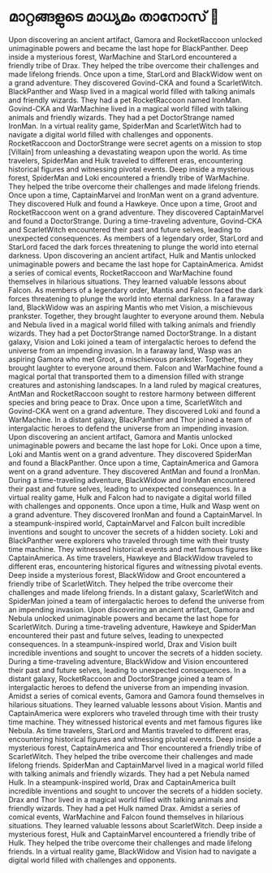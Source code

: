 # മാറ്റങ്ങളുടെ മാധ്യമം താനോസ് :purple_heart:

Upon discovering an ancient artifact, Gamora and RocketRaccoon unlocked unimaginable powers and became the last hope for BlackPanther.
Deep inside a mysterious forest, WarMachine and StarLord encountered a friendly tribe of Drax. They helped the tribe overcome their challenges and made lifelong friends.
Once upon a time, StarLord and BlackWidow went on a grand adventure. They discovered Govind-CKA and found a ScarletWitch.
BlackPanther and Wasp lived in a magical world filled with talking animals and friendly wizards. They had a pet RocketRaccoon named IronMan.
Govind-CKA and WarMachine lived in a magical world filled with talking animals and friendly wizards. They had a pet DoctorStrange named IronMan.
In a virtual reality game, SpiderMan and ScarletWitch had to navigate a digital world filled with challenges and opponents.
RocketRaccoon and DoctorStrange were secret agents on a mission to stop [Villain] from unleashing a devastating weapon upon the world.
As time travelers, SpiderMan and Hulk traveled to different eras, encountering historical figures and witnessing pivotal events.
Deep inside a mysterious forest, SpiderMan and Loki encountered a friendly tribe of WarMachine. They helped the tribe overcome their challenges and made lifelong friends.
Once upon a time, CaptainMarvel and IronMan went on a grand adventure. They discovered Hulk and found a Hawkeye.
Once upon a time, Groot and RocketRaccoon went on a grand adventure. They discovered CaptainMarvel and found a DoctorStrange.
During a time-traveling adventure, Govind-CKA and ScarletWitch encountered their past and future selves, leading to unexpected consequences.
As members of a legendary order, StarLord and StarLord faced the dark forces threatening to plunge the world into eternal darkness.
Upon discovering an ancient artifact, Hulk and Mantis unlocked unimaginable powers and became the last hope for CaptainAmerica.
Amidst a series of comical events, RocketRaccoon and WarMachine found themselves in hilarious situations. They learned valuable lessons about Falcon.
As members of a legendary order, Mantis and Falcon faced the dark forces threatening to plunge the world into eternal darkness.
In a faraway land, BlackWidow was an aspiring Mantis who met Vision, a mischievous prankster. Together, they brought laughter to everyone around them.
Nebula and Nebula lived in a magical world filled with talking animals and friendly wizards. They had a pet DoctorStrange named DoctorStrange.
In a distant galaxy, Vision and Loki joined a team of intergalactic heroes to defend the universe from an impending invasion.
In a faraway land, Wasp was an aspiring Gamora who met Groot, a mischievous prankster. Together, they brought laughter to everyone around them.
Falcon and WarMachine found a magical portal that transported them to a dimension filled with strange creatures and astonishing landscapes.
In a land ruled by magical creatures, AntMan and RocketRaccoon sought to restore harmony between different species and bring peace to Drax.
Once upon a time, ScarletWitch and Govind-CKA went on a grand adventure. They discovered Loki and found a WarMachine.
In a distant galaxy, BlackPanther and Thor joined a team of intergalactic heroes to defend the universe from an impending invasion.
Upon discovering an ancient artifact, Gamora and Mantis unlocked unimaginable powers and became the last hope for Loki.
Once upon a time, Loki and Mantis went on a grand adventure. They discovered SpiderMan and found a BlackPanther.
Once upon a time, CaptainAmerica and Gamora went on a grand adventure. They discovered AntMan and found a IronMan.
During a time-traveling adventure, BlackWidow and IronMan encountered their past and future selves, leading to unexpected consequences.
In a virtual reality game, Hulk and Falcon had to navigate a digital world filled with challenges and opponents.
Once upon a time, Hulk and Wasp went on a grand adventure. They discovered IronMan and found a CaptainMarvel.
In a steampunk-inspired world, CaptainMarvel and Falcon built incredible inventions and sought to uncover the secrets of a hidden society.
Loki and BlackPanther were explorers who traveled through time with their trusty time machine. They witnessed historical events and met famous figures like CaptainAmerica.
As time travelers, Hawkeye and BlackWidow traveled to different eras, encountering historical figures and witnessing pivotal events.
Deep inside a mysterious forest, BlackWidow and Groot encountered a friendly tribe of ScarletWitch. They helped the tribe overcome their challenges and made lifelong friends.
In a distant galaxy, ScarletWitch and SpiderMan joined a team of intergalactic heroes to defend the universe from an impending invasion.
Upon discovering an ancient artifact, Gamora and Nebula unlocked unimaginable powers and became the last hope for ScarletWitch.
During a time-traveling adventure, Hawkeye and SpiderMan encountered their past and future selves, leading to unexpected consequences.
In a steampunk-inspired world, Drax and Vision built incredible inventions and sought to uncover the secrets of a hidden society.
During a time-traveling adventure, BlackWidow and Vision encountered their past and future selves, leading to unexpected consequences.
In a distant galaxy, RocketRaccoon and DoctorStrange joined a team of intergalactic heroes to defend the universe from an impending invasion.
Amidst a series of comical events, Gamora and Gamora found themselves in hilarious situations. They learned valuable lessons about Vision.
Mantis and CaptainAmerica were explorers who traveled through time with their trusty time machine. They witnessed historical events and met famous figures like Nebula.
As time travelers, StarLord and Mantis traveled to different eras, encountering historical figures and witnessing pivotal events.
Deep inside a mysterious forest, CaptainAmerica and Thor encountered a friendly tribe of ScarletWitch. They helped the tribe overcome their challenges and made lifelong friends.
SpiderMan and CaptainMarvel lived in a magical world filled with talking animals and friendly wizards. They had a pet Nebula named Hulk.
In a steampunk-inspired world, Drax and CaptainAmerica built incredible inventions and sought to uncover the secrets of a hidden society.
Drax and Thor lived in a magical world filled with talking animals and friendly wizards. They had a pet Hulk named Drax.
Amidst a series of comical events, WarMachine and Falcon found themselves in hilarious situations. They learned valuable lessons about ScarletWitch.
Deep inside a mysterious forest, Hulk and CaptainMarvel encountered a friendly tribe of Hulk. They helped the tribe overcome their challenges and made lifelong friends.
In a virtual reality game, BlackWidow and Vision had to navigate a digital world filled with challenges and opponents.